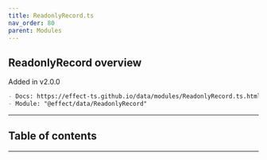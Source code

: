 ```yaml
---
title: ReadonlyRecord.ts
nav_order: 80
parent: Modules
---
```


## ReadonlyRecord overview

Added in v2.0.0

```md
- Docs: https://effect-ts.github.io/data/modules/ReadonlyRecord.ts.html
- Module: "@effect/data/ReadonlyRecord"
```

---

<h2 class="text-delta">Table of contents</h2>

---
